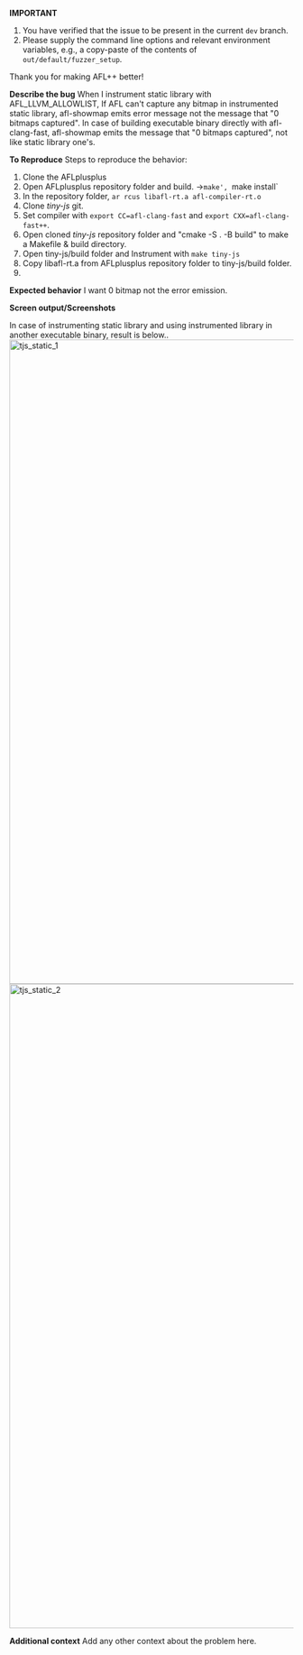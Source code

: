 **IMPORTANT**
1. You have verified that the issue to be present in the current `dev` branch.
2. Please supply the command line options and relevant environment variables,
   e.g., a copy-paste of the contents of `out/default/fuzzer_setup`.

Thank you for making AFL++ better!

**Describe the bug**
When I instrument static library with AFL_LLVM_ALLOWLIST, 
If AFL can't capture any bitmap in instrumented static library, afl-showmap emits error message not the message that "0 bitmaps captured". 
In case of building executable binary directly with afl-clang-fast, afl-showmap emits the message that "0 bitmaps captured", not like static library one's.

**To Reproduce**
Steps to reproduce the behavior:
1. Clone the AFLplusplus
2. Open AFLplusplus repository folder and build. ->`make', `make install`
3. In the repository folder, `ar rcus libafl-rt.a afl-compiler-rt.o`
4. Clone *tiny-js* git.
5. Set compiler with `export CC=afl-clang-fast` and `export CXX=afl-clang-fast++`.
6. Open cloned *tiny-js* repository folder and "cmake -S . -B build" to make a Makefile & build directory.
7. Open tiny-js/build folder and Instrument with `make tiny-js`
8. Copy libafl-rt.a from AFLplusplus repository folder to tiny-js/build folder.
9. 

**Expected behavior**
I want 0 bitmap not the error emission.

**Screen output/Screenshots**

In case of instrumenting static library and using instrumented library in another executable binary,
result is below..
<img width="1143" alt="tjs_static_1" src="https://github.com/AFLplusplus/AFLplusplus/assets/24998577/b3f173ec-3350-4d2b-83ca-5b417ea9cf83">
<img width="1143" alt="tjs_static_2" src="https://github.com/AFLplusplus/AFLplusplus/assets/24998577/4bd13d36-1dab-4790-abad-78e1926fb922">


**Additional context**
Add any other context about the problem here.
